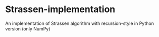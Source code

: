 # Strassen-implementation
An implementation of Strassen algorithm with recursion-style in Python version (only NumPy)
